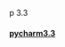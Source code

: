 p 3.3
<h4><a href="https://download.jetbrains.8686c.com/python/pycharm-community-2020.3.exe?_ga=2.237433088.1018751846.1614170737-276570774.1614170737"></a></h4>
<h4><a href="https://download.jetbrains.8686c.com/python/pycharm-community-2020.3.3.exe">pycharm3.3</a></h4>
